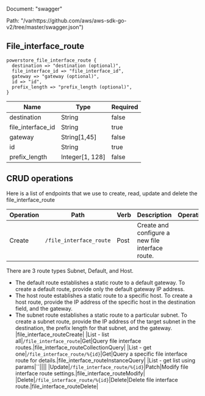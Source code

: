 Document: "swagger"


Path: "/varhttps://github.com/aws/aws-sdk-go-v2/tree/master/swagger.json")

## File_interface_route



```puppet
powerstore_file_interface_route {
  destination => "destination (optional)",
  file_interface_id => "file_interface_id",
  gateway => "gateway (optional)",
  id => "id",
  prefix_length => "prefix_length (optional)",
}
```

| Name        | Type           | Required       |
| ------------- | ------------- | ------------- |
|destination | String | false |
|file_interface_id | String | true |
|gateway | String[1,45] | false |
|id | String | true |
|prefix_length | Integer[1, 128] | false |



## CRUD operations

Here is a list of endpoints that we use to create, read, update and delete the file_interface_route

| Operation | Path | Verb | Description | OperationID |
| ------------- | ------------- | ------------- | ------------- | ------------- |
|Create|`/file_interface_route`|Post|Create and configure a new file interface route.
There are 3 route types Subnet, Default, and Host.
* The default route establishes a static route to a default gateway. To create a default route, provide only the default gateway IP address.
* The host route establishes a static route to a specific host. To create a host route, provide the IP address of the specific host in the destination field, and the gateway.
* The subnet route establishes a static route to a particular subnet. To create a subnet route, provide the IP address of the target subnet in the destination, the prefix length for that subnet, and the gateway.
|file_interface_routeCreate|
|List - list all|`/file_interface_route`|Get|Query file interface routes.|file_interface_routeCollectionQuery|
|List - get one|`/file_interface_route/%{id}`|Get|Query a specific file interface route for details.|file_interface_routeInstanceQuery|
|List - get list using params|``||||
|Update|`/file_interface_route/%{id}`|Patch|Modify file interface route settings.|file_interface_routeModify|
|Delete|`/file_interface_route/%{id}`|Delete|Delete file interface route.|file_interface_routeDelete|
